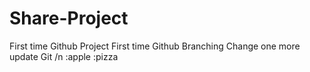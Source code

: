 # Share-Project
First time Github Project
First time Github Branching
Change one more update Git
/n :apple :pizza
